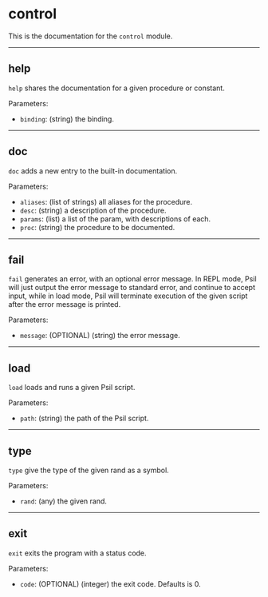 <!--
NOTE: This documentation is generated automatically!
Rather than editing this file, please update the associated file in stdlib!
Thanks, and have a good day!
-->
# control
This is the documentation for the `control` module.

---
## help

`help` shares the documentation for a given procedure or constant.

Parameters:
* `binding`: (string) the binding.

---
## doc

`doc` adds a new entry to the built-in documentation.

Parameters:
* `aliases`: (list of strings) all aliases for the procedure.
* `desc`: (string) a description of the procedure.
* `params`: (list) a list of the param, with descriptions of each.
* `proc`: (string) the procedure to be documented.

---
## fail

`fail` generates an error, with an optional error message. In REPL mode, Psil will just output the error message to standard error, and continue to accept input, while in load mode, Psil will terminate execution of the given script after the error message is printed.

Parameters:
* `message`: (OPTIONAL) (string) the error message.

---
## load

`load` loads and runs a given Psil script.

Parameters:
* `path`: (string) the path of the Psil script.

---
## type

`type` give the type of the given rand as a symbol.

Parameters:
* `rand`: (any) the given rand.

---
## exit

`exit` exits the program with a status code.

Parameters:
* `code`: (OPTIONAL) (integer) the exit code. Defaults is 0.

